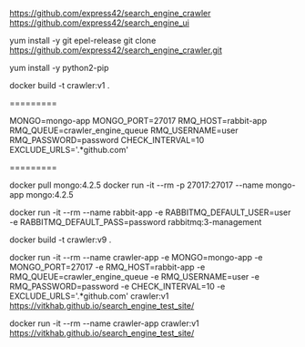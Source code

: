 https://github.com/express42/search_engine_crawler
https://github.com/express42/search_engine_ui

yum install -y git epel-release
git clone https://github.com/express42/search_engine_crawler.git

yum install -y python2-pip

docker build -t crawler:v1 .

=========

MONGO=mongo-app
MONGO_PORT=27017
RMQ_HOST=rabbit-app
RMQ_QUEUE=crawler_engine_queue
RMQ_USERNAME=user
RMQ_PASSWORD=password
CHECK_INTERVAL=10
EXCLUDE_URLS='.*github.com'

=========

docker pull mongo:4.2.5
docker run -it --rm -p 27017:27017 --name mongo-app mongo:4.2.5

docker run -it --rm --name rabbit-app -e RABBITMQ_DEFAULT_USER=user -e RABBITMQ_DEFAULT_PASS=password rabbitmq:3-management

docker build -t crawler:v9 .

docker run -it --rm --name crawler-app -e MONGO=mongo-app -e MONGO_PORT=27017 -e RMQ_HOST=rabbit-app -e RMQ_QUEUE=crawler_engine_queue -e RMQ_USERNAME=user -e RMQ_PASSWORD=password -e CHECK_INTERVAL=10 -e EXCLUDE_URLS='.*github.com' crawler:v1  https://vitkhab.github.io/search_engine_test_site/


docker run -it --rm --name crawler-app crawler:v1  https://vitkhab.github.io/search_engine_test_site/
